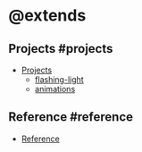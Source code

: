 # @extends

## Projects #projects

* [Projects](/projects)
    * [flashing-light](/projects/flashing-light)
    * [animations](/projects/animations)

## Reference #reference

* [Reference](/reference)